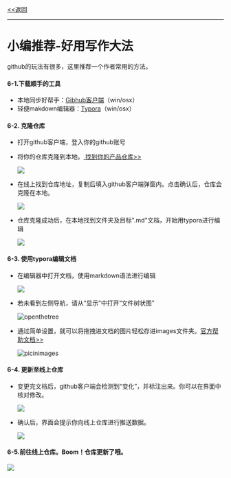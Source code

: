 [<<返回](https://leaishere.github.io/docs)

------

# 小编推荐-好用写作大法

github的玩法有很多，这里推荐一个作者常用的方法。

#### 6-1.下载顺手的工具

- 本地同步好帮手：[Gibhub客户端](https://desktop.github.com/)（win/osx）
- 轻便makdown编辑器：[Typora](https://www.typora.io/)（win/osx） 

#### 6-2. 克隆仓库

- 打开github客户端，登入你的github账号

- 将你的仓库克隆到本地。[ 找到你的产品仓库>>](https://github.com/UCloudDocs?tab=repositories)

  ![](images/githubclone_2.png)

- 在线上找到仓库地址，复制后填入github客户端弹窗内。点击确认后，仓库会克隆在本地。

  ![](images/github_clone1.png)

* 仓库克隆成功后，在本地找到文件夹及目标".md"文档，开始用typora进行编辑

  ![](images/localfindfile.png)

#### 6-3. 使用typora编辑文档

* 在编辑器中打开文档，使用markdown语法进行编辑

  ![](images/editing.png)

* 若未看到左侧导航，请从“显示”中打开“文件树状图”

  ![openthetree](images/openthetree.png)
  
* 通过简单设置，就可以将拖拽进文档的图片轻松存进images文件夹。[官方帮助文档>>](http://support.typora.io/Images/)

  ![picinimages](images/picinimages-2673746.png)



#### 6-4. 更新至线上仓库

- 变更完文档后，github客户端会检测到“变化”，并标注出来。你可以在界面中核对修改。

  ![](images/githubchange.png)

* 确认后，界面会提示你向线上仓库进行推送数据。

  ![](images/githubpush.png)

#### 6-5.前往线上仓库。Boom！仓库更新了哦。

![](images/boom.png)

